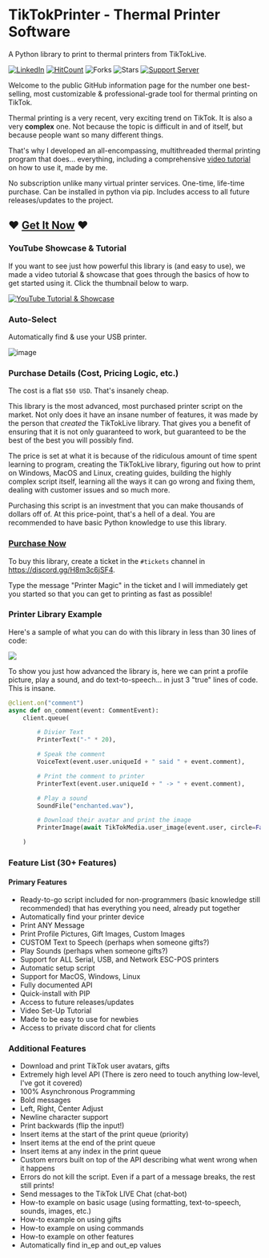 TikTokPrinter - Thermal Printer Software
==================
A Python library to print to thermal printers from TikTokLive.

[![LinkedIn](https://img.shields.io/badge/LinkedIn-0077B5?style=for-the-badge&logo=linkedin&logoColor=white&style=flat-square)](https://www.linkedin.com/in/isaac-kogan-5a45b9193/ )
[![HitCount](https://hits.dwyl.com/isaackogan/TikTokPrinter.svg?style=flat)](http://hits.dwyl.com/isaackogan/TikTokLive)
![Forks](https://img.shields.io/github/forks/isaackogan/TikTokPrinter)
![Stars](https://img.shields.io/github/stars/isaackogan/TikTokPrinter)
[![Support Server](https://img.shields.io/discord/831349828578574346.svg?color=7289da&logo=discord&style=flat-square)](https://discord.gg/JwW8UwfUmC)

Welcome to the public GitHub information page for the number one best-selling, most customizable & professional-grade tool for thermal printing on TikTok.

Thermal printing is a very recent, very exciting trend on TikTok. It is also a very **complex** one. Not because the topic is difficult in and of itself, but because people want so many different things.

That's why I developed an all-encompassing, multithreaded thermal printing program that does... everything, including a comprehensive [video tutorial](https://www.youtube.com/watch?v=NeapS5Jn_oo) on how to use it, made by me.

No subscription unlike many virtual printer services. One-time, life-time purchase. Can be installed in python via pip. Includes access to all future releases/updates to the project.

## ❤️ [Get It Now](#purchase-now) ❤️

### YouTube Showcase & Tutorial

If you want to see just how powerful this library is (and easy to use), we made a video tutorial & showcase
that goes through the basics of how to get started using it. Click the thumbnail below to warp.

[![YouTube Tutorial & Showcase](https://i.imgur.com/UoIrSwr.png)](https://www.youtube.com/watch?v=NeapS5Jn_oo)

### Auto-Select

Automatically find & use your USB printer.

![image](https://user-images.githubusercontent.com/65869106/166118006-7c3ccdff-4dc7-48d6-b581-99f28b5e643f.png)

### Purchase Details (Cost, Pricing Logic, etc.)

The cost is a flat `$50 USD`. That's insanely cheap.

This library is the most advanced, most purchased printer script on the market. Not only does it have an insane number of features, it was made by the person that _created_
the TikTokLive library. That gives you a benefit of ensuring that it is not only guaranteed to work, but guaranteed to be the best of the best you will possibly find.

The price is set at what it is because of the ridiculous amount of time spent learning to program, creating the TikTokLive library, figuring out how to print on Windows, MacOS and Linux, creating guides, building the
highly complex script itself, learning all the ways it can go wrong and fixing them, dealing with customer issues and so much more.

Purchasing this script is an investment that you can make thousands of dollars off of. At this price-point, that's a hell of a deal. You are recommended to have basic Python knowledge to use this library.

### [Purchase Now](https://discord.gg/H8m3c6jSF4)

To buy this library, create a ticket in the `#tickets` channel in https://discord.gg/H8m3c6jSF4.

Type the message "Printer Magic" in the ticket and I will immediately get you started so that you can get to printing as fast as possible!

### Printer Library Example

Here's a sample of what you can do with this library in less than 30 lines of code:

![](https://github.com/isaackogan/TikTokLive/raw/master/.github/RESOURCES/printer.gif)

To show you just how advanced the library is, here we can print a profile picture, play a sound, and do text-to-speech... in just 3 "true" lines of code. This is insane.

```py
@client.on("comment")
async def on_comment(event: CommentEvent):
    client.queue(

        # Divier Text
        PrinterText("-" * 20),

        # Speak the comment
        VoiceText(event.user.uniqueId + " said " + event.comment),

        # Print the comment to printer
        PrinterText(event.user.uniqueId + " -> " + event.comment),

        # Play a sound
        SoundFile("enchanted.wav"),

        # Download their avatar and print the image
        PrinterImage(await TikTokMedia.user_image(event.user, circle=False))

    )
```

### Feature List (30+ Features)

#### Primary Features

- Ready-to-go script included for non-programmers (basic knowledge still recommended) that has everything you need, already put together
- Automatically find your printer device
- Print ANY Message
- Print Profile Pictures, Gift Images, Custom Images
- CUSTOM Text to Speech (perhaps when someone gifts?)
- Play Sounds (perhaps when someone gifts?)
- Support for ALL Serial, USB, and Network ESC-POS printers
- Automatic setup script
- Support for MacOS, Windows, Linux
- Fully documented API
- Quick-install with PIP
- Access to future releases/updates
- Video Set-Up Tutorial
- Made to be easy to use for newbies
- Access to private discord chat for clients

### Additional Features

- Download and print TikTok user avatars, gifts
- Extremely high level API (There is zero need to touch anything low-level, I've got it covered)
- 100% Asynchronous Programming
- Bold messages
- Left, Right, Center Adjust
- Newline character support
- Print backwards (flip the input!)
- Insert items at the start of the print queue (priority)
- Insert items at the end of the print queue
- Insert items at any index in the print queue
- Custom errors built on top of the API describing what went wrong when it happens
- Errors do not kill the script. Even if a part of a message breaks, the rest still prints!
- Send messages to the TikTok LIVE Chat (chat-bot)
- How-to example on basic usage (using formatting, text-to-speech, sounds, images, etc.)
- How-to example on using gifts
- How-to example on using commands
- How-to example on other features
- Automatically find in_ep and out_ep values

